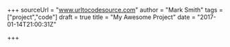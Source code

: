 +++
sourceUrl = "www.urltocodesource.com"
author = "Mark Smith"
tags = ["project","code"]
draft = true
title = "My Awesome Project"
date = "2017-01-14T21:00:31Z"

+++

